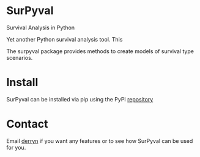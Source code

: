 # SurPyval


Survival Analysis in Python

Yet another Python survival analysis tool. This 

The surpyval package provides methods to create models of survival type scenarios.

# Install

SurPyval can be installed via pip using the PyPI [repository](https://pypi.org/project/surpyval/)

# Contact

Email [derryn](mailto:derryn.knife@gmail.com) if you want any features or to see how SurPyval can be used for you.

